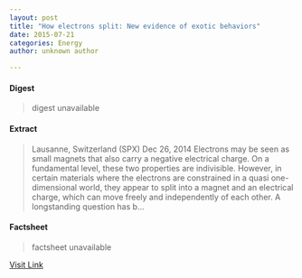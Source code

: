 ```yaml
---
layout: post
title: "How electrons split: New evidence of exotic behaviors"
date: 2015-07-21
categories: Energy
author: unknown author

---
```



#### Digest
>digest unavailable

#### Extract
>Lausanne, Switzerland (SPX) Dec 26, 2014 Electrons may be seen as small magnets that also carry a negative electrical charge. On a fundamental level, these two properties are indivisible. However, in certain materials where the electrons are constrained in a quasi one-dimensional world, they appear to split into a magnet and an electrical charge, which can move freely and independently of each other. A longstanding question has b...

#### Factsheet
>factsheet unavailable

[Visit Link](http://www.spacedaily.com/reports/How_electrons_split_New_evidence_of_exotic_behaviors_999.html)



